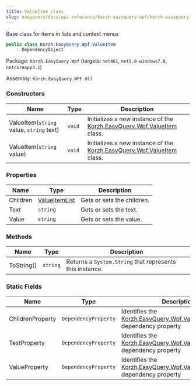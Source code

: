 ```yaml
---
title: ValueItem class
slug: easyquery/docs/api-reference/korzh-easyquery-wpf/korzh-easyquery-wpf-namespace/valueitem-class
---
```



Base class for items in lists and context menus
```csharp
public class Korzh.EasyQuery.Wpf.ValueItem
    : DependencyObject

```
Package: `Korzh.EasyQuery.Wpf` (targets: `net461`, `net5.0-windows7.0`, `netcoreapp3.1`)

Assembly: `Korzh.EasyQuery.WPF.dll`

### Constructors

| Name | Type | Description | 
| --- | --- | --- | 
| ValueItem(`string` value, `string` text) | `void` | Initializes a new instance of the [Korzh.EasyQuery.Wpf.ValueItem](/api-reference/korzh-easyquery-wpf/korzh-easyquery-wpf-namespace/valueitem-class) class. | 
| ValueItem(`string` value) | `void` | Initializes a new instance of the [Korzh.EasyQuery.Wpf.ValueItem](/api-reference/korzh-easyquery-wpf/korzh-easyquery-wpf-namespace/valueitem-class) class. | 


### Properties

| Name | Type | Description | 
| --- | --- | --- | 
| Children | [ValueItemList](/api-reference/korzh-easyquery-wpf/korzh-easyquery-wpf-namespace/valueitemlist-class) | Gets or sets the children. | 
| Text | `string` | Gets or sets the text. | 
| Value | `string` | Gets or sets the value. | 


### Methods

| Name | Type | Description | 
| --- | --- | --- | 
| ToString() | `string` | Returns a `System.String` that represents this instance. | 


### Static Fields

| Name | Type | Description | 
| --- | --- | --- | 
| ChildrenProperty | `DependencyProperty` | Identifies the [Korzh.EasyQuery.Wpf.ValueItem.Children](/api-reference/korzh-easyquery-wpf/korzh-easyquery-wpf-namespace/valueitem-class) dependency property | 
| TextProperty | `DependencyProperty` | Identifies the [Korzh.EasyQuery.Wpf.ValueItem.Text](/api-reference/korzh-easyquery-wpf/korzh-easyquery-wpf-namespace/valueitem-class) dependency property | 
| ValueProperty | `DependencyProperty` | Identifies the [Korzh.EasyQuery.Wpf.ValueItem.Value](/api-reference/korzh-easyquery-wpf/korzh-easyquery-wpf-namespace/valueitem-class) dependency property |